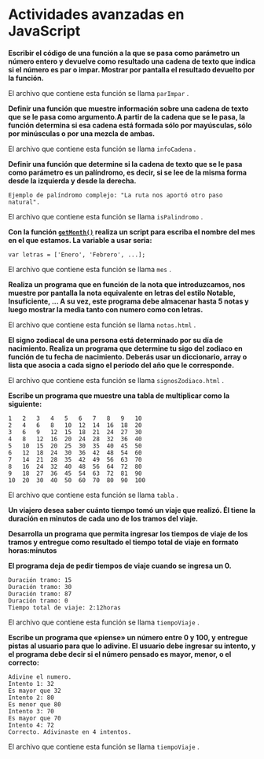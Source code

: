 # Actividades avanzadas en JavaScript

**Escribir el código de una función a la que se pasa como parámetro un número entero y devuelve como resultado una cadena de texto que indica si el número es par o impar. Mostrar por pantalla el resultado devuelto por la función.**

El archivo que contiene esta función se llama ``` parImpar ``` .



**Definir una función que muestre información sobre una cadena de texto que se le pasa como argumento.A partir de la cadena que se le pasa, la función determina si esa cadena está formada sólo por mayúsculas, sólo por minúsculas o por una mezcla de ambas.**

El archivo que contiene esta función se llama ``` infoCadena ``` .



**Definir una función que determine si la cadena de texto que se le pasa como parámetro es un palíndromo, es decir, si se lee de la misma forma desde la izquierda y desde la derecha.**

    Ejemplo de palíndromo complejo: "La ruta nos aportó otro paso natural".

El archivo que contiene esta función se llama ``` isPalindromo ``` .

**Con la función [`getMonth()`](https://www.w3schools.com/jsref/jsref_getmonth.asp) realiza un script para escriba el nombre del mes en el que estamos. La variable a usar seria:**
    
    var letras = ['Enero', 'Febrero', ...];

El archivo que contiene esta función se llama ``` mes ``` .


**Realiza un programa que en función de la nota que introduzcamos, nos muestre por pantalla la nota equivalente en letras del estilo Notable, Insuficiente, ... A su vez, este programa debe almacenar hasta 5 notas y luego mostrar la media tanto con numero como con letras.**

El archivo que contiene esta función se llama ``` notas.html ``` .


**El signo zodiacal de una persona está determinado por su día de nacimiento. Realiza un programa que determine tu sigo del zodiaco en función de tu fecha de nacimiento. Deberás usar un diccionario, array o lista que asocia a cada signo el período del año que le corresponde.**

El archivo que contiene esta función se llama ``` signosZodiaco.html ``` .



**Escribe un programa que muestre una tabla de multiplicar como la siguiente:**

    1   2   3   4   5   6   7   8   9   10
    2   4   6   8   10  12  14  16  18  20
    3	6	9	12	15	18	21	24	27	30	
    4	8	12	16	20	24	28	32	36	40	
    5	10	15	20	25	30	35	40	45	50	
    6	12	18	24	30	36	42	48	54	60	
    7	14	21	28	35	42	49	56	63	70	
    8	16	24	32	40	48	56	64	72	80	
    9	18	27	36	45	54	63	72	81	90	
    10	20	30	40	50	60	70	80	90	100	

El archivo que contiene esta función se llama ``` tabla ``` .



**Un viajero desea saber cuánto tiempo tomó un viaje que realizó. Él tiene la duración en minutos de cada uno de los tramos del viaje.**

**Desarrolla un programa que permita ingresar los tiempos de viaje de los tramos y entregue como resultado el tiempo total de viaje en formato horas:minutos**

**El programa deja de pedir tiempos de viaje cuando se ingresa un 0.**

    Duración tramo: 15
    Duración tramo: 30
    Duración tramo: 87  
    Duración tramo: 0
    Tiempo total de viaje: 2:12horas

El archivo que contiene esta función se llama ``` tiempoViaje ``` .



**Escribe un programa que «piense» un número entre 0 y 100, y entregue pistas al usuario para que lo adivine. El usuario debe ingresar su intento, y el programa debe decir si el número pensado es mayor, menor, o el correcto:**

    Adivine el numero.
    Intento 1: 32
    Es mayor que 32
    Intento 2: 80
    Es menor que 80
    Intento 3: 70
    Es mayor que 70
    Intento 4: 72
    Correcto. Adivinaste en 4 intentos.

El archivo que contiene esta función se llama ``` tiempoViaje ``` .


